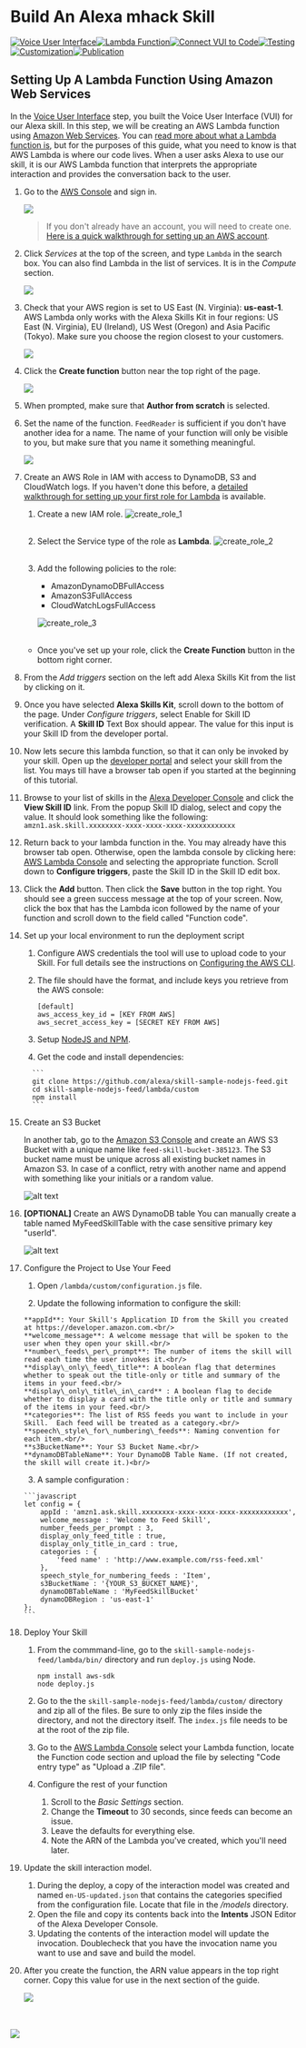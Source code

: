 # Build An Alexa mhack Skill
[![Voice User Interface](https://m.media-amazon.com/images/G/01/mobile-apps/dex/alexa/alexa-skills-kit/tutorials/navigation/1-locked._TTH_.png)](./1-voice-user-interface.md)[![Lambda Function](https://m.media-amazon.com/images/G/01/mobile-apps/dex/alexa/alexa-skills-kit/tutorials/navigation/2-on._TTH_.png)](./2-lambda-function.md)[![Connect VUI to Code](https://m.media-amazon.com/images/G/01/mobile-apps/dex/alexa/alexa-skills-kit/tutorials/navigation/3-off._TTH_.png)](./3-connect-vui-to-code.md)[![Testing](https://m.media-amazon.com/images/G/01/mobile-apps/dex/alexa/alexa-skills-kit/tutorials/navigation/4-off._TTH_.png)](./4-testing.md)[![Customization](https://m.media-amazon.com/images/G/01/mobile-apps/dex/alexa/alexa-skills-kit/tutorials/navigation/5-off._TTH_.png)](./5-customization.md)[![Publication](https://m.media-amazon.com/images/G/01/mobile-apps/dex/alexa/alexa-skills-kit/tutorials/navigation/6-off._TTH_.png)](./6-publication.md)

## Setting Up A Lambda Function Using Amazon Web Services

In the [Voice User Interface](./1-voice-user-interface.md) step, you built the Voice User Interface (VUI) for our Alexa skill. In this step, we will be creating an AWS Lambda function using [Amazon Web Services](http://aws.amazon.com).  You can [read more about what a Lambda function is](http://aws.amazon.com/lambda), but for the purposes of this guide, what you need to know is that AWS Lambda is where our code lives.  When a user asks Alexa to use our skill, it is our AWS Lambda function that interprets the appropriate interaction and provides the conversation back to the user.

1.  Go to the [AWS Console](https://console.aws.amazon.com/console/home) and sign in. 

    <a href="https://console.aws.amazon.com/console/home" target="_new"><img src="https://m.media-amazon.com/images/G/01/mobile-apps/dex/alexa/alexa-skills-kit/tutorials/general/2-1-sign-in-to-the-console._TTH_.png" /></a>

	> If you don't already have an account, you will need to create one.  [Here is a quick walkthrough for setting up an AWS account](https://github.com/alexa/alexa-cookbook/blob/master/guides/aws-security-and-setup/set-up-aws.md).

2.  Click _Services_ at the top of the screen, and type ```Lambda``` in the search box.  You can also find Lambda in the list of services.  It is in the _Compute_ section.

    <a href="https://console.aws.amazon.com/lambda/home" target="_new"><img src="https://m.media-amazon.com/images/G/01/mobile-apps/dex/alexa/alexa-skills-kit/tutorials/general/2-2-services-lambda._TTH_.png" /></a>

3.  Check that your AWS region is set to US East (N. Virginia): **us-east-1**. AWS Lambda only works with the Alexa Skills Kit in four regions: US East (N. Virginia), EU (Ireland), US West (Oregon) and Asia Pacific (Tokyo).  Make sure you choose the region closest to your customers.

	<img src="https://m.media-amazon.com/images/G/01/mobile-apps/dex/alexa/alexa-skills-kit/tutorials/general/2-3-check-region._TTH_.png"/>

4.  Click the **Create function** button near the top right of the page.

    <img src="https://m.media-amazon.com/images/G/01/mobile-apps/dex/alexa/alexa-skills-kit/tutorials/general/2-4-create-a-lambda-function._TTH_.png" />

5. When prompted, make sure that **Author from scratch** is selected.
6. Set the name of the function. ```FeedReader``` is sufficient if you don't have another idea for a name. The name of your function will only be visible to you, but make sure that you name it something meaningful.  

	<img src="https://m.media-amazon.com/images/G/01/mobile-apps/dex/alexa/alexa-skills-kit/tutorials/general/2-7-configure-your-function._TTH_.png" />  

7. Create an AWS Role in IAM with access to DynamoDB, S3 and CloudWatch logs. If you haven't done this before, a [detailed walkthrough for setting up your first role for Lambda](https://alexa.design/create-lambda-role) is available.
	1. Create a new IAM role.
	![create_role_1](https://s3.amazonaws.com/lantern-public-assets/sample-skill-nodejs-feed/aws-create-role-screenshot-1.PNG "AWS Create Role Screenshot 1")<br/><br/>
	2. Select the Service type of the role as **Lambda**.
	![create_role_2](https://s3.amazonaws.com/lantern-public-assets/sample-skill-nodejs-feed/aws-create-role-screenshot-2.PNG "AWS Create Role Screenshot 2")<br/><br/>
	
	3. Add the following policies to the role:
		- AmazonDynamoDBFullAccess
		- AmazonS3FullAccess
		- CloudWatchLogsFullAccess<br/>
		
		![create_role_3](https://s3.amazonaws.com/lantern-public-assets/sample-skill-nodejs-feed/aws-create-role-screenshot-3.PNG "AWS Create Role Screenshot 3")<br/><br/>

   * Once you've set up your role, click the **Create Function** button in the bottom right corner.

8. From the _Add triggers_ section on the left add Alexa Skills Kit from the list by clicking on it.  

9. Once you have selected **Alexa Skills Kit**, scroll down to the bottom of the page. Under _Configure triggers_, select Enable for Skill ID verification. A **Skill ID** Text Box should appear. The value for this input is your Skill ID from the developer portal.

10. Now lets secure this lambda function, so that it can only be invoked by your skill. Open up the [developer portal](https://developer.amazon.com/edw/home.html#/skills) and select your skill from the list. You mays till have a browser tab open if you started at the beginning of this tutorial.

11. Browse to your list of skills in the [Alexa Developer Console](https://developer.amazon.com/alexa/console/ask) and click the **View Skill ID** link. From the popup Skill ID dialog, select and copy the value. It should look something like the following: `amzn1.ask.skill.xxxxxxxx-xxxx-xxxx-xxxx-xxxxxxxxxxxx`

12. Return back to your lambda function in the. You may already have this browser tab open. Otherwise, open the lambda console by clicking here: [AWS Lambda Console](https://console.aws.amazon.com/lambda/home?region=us-east-1#/functions) and selecting the appropriate function. Scroll down to **Configure triggers**, paste the Skill ID in the Skill ID edit box.

13. Click the **Add** button. Then click the **Save** button in the top right. You should see a green success message at the top of your screen. Now, click the box that has the Lambda icon followed by the name of your function and scroll down to the field called "Function code".

14. Set up your local environment to run the deployment script

      1. Configure AWS credentials the tool will use to upload code to your Skill. For full details see the instructions on [Configuring the AWS CLI](https://docs.aws.amazon.com/cli/latest/userguide/cli-chap-configure.html).

      2. The file should have the format, and include keys you retrieve from the AWS console:

          ```
          [default]
          aws_access_key_id = [KEY FROM AWS]
          aws_secret_access_key = [SECRET KEY FROM AWS]
          ```

      3.	Setup [NodeJS and NPM](https://nodejs.org/en/download/).

      4.	Get the code and install dependencies:

          ```
          git clone https://github.com/alexa/skill-sample-nodejs-feed.git
          cd skill-sample-nodejs-feed/lambda/custom
          npm install
          ```

15. Create an S3 Bucket

	In another tab, go to the [Amazon S3 Console](https://s3.console.aws.amazon.com/s3/home?region=us-east-1) and create an AWS S3 Bucket with a unique name like ```feed-skill-bucket-385123```. The S3 bucket name must be unique across all existing bucket names in Amazon S3. In case of a conflict, retry with another name and append with something like your initials or a random value.

	![alt text](https://s3.amazonaws.com/lantern-public-assets/sample-skill-nodejs-feed/aws-create-s3-bucket-screenshot-1.PNG "AWS DynamoDB Screenshot")


16. **[OPTIONAL]** Create an AWS DynamoDB table
	You can manually create a table named MyFeedSkillTable with the case sensitive primary key "userId".

	![alt text](https://cloud.githubusercontent.com/assets/7671574/17307587/b80787f2-57ea-11e6-9be2-3df26e8e5947.png "AWS DynamoDB Screenshot")


17. Configure the Project to Use Your Feed

      1. Open ```/lambda/custom/configuration.js``` file.

      2. Update the following information to configure the skill:

		**appId**: Your Skill's Application ID from the Skill you created at https://developer.amazon.com.<br/>
		**welcome_message**: A welcome message that will be spoken to the user when they open your skill.<br/>
		**number\_feeds\_per\_prompt**: The number of items the skill will read each time the user invokes it.<br/>
		**display\_only\_feed\_title**: A boolean flag that determines whether to speak out the title-only or title and summary of the items in your feed.<br/>
		**display\_only\_title\_in\_card** : A boolean flag to decide whether to display a card with the title only or title and summary of the items in your feed.<br/>
		**categories**: The list of RSS feeds you want to include in your Skill.  Each feed will be treated as a category.<br/>
		**speech\_style\_for\_numbering\_feeds**: Naming convention for each item.<br/>
		**s3BucketName**: Your S3 Bucket Name.<br/>
		**dynamoDBTableName**: Your DynamoDB Table Name. (If not created, the skill will create it.)<br/>

      3. A sample configuration :

		```javascript
		let config = {
			appId : 'amzn1.ask.skill.xxxxxxxx-xxxx-xxxx-xxxx-xxxxxxxxxxxx',
			welcome_message : 'Welcome to Feed Skill',
			number_feeds_per_prompt : 3,
			display_only_feed_title : true,
			display_only_title_in_card : true,
			categories : {
				'feed name' : 'http://www.example.com/rss-feed.xml'
			},
			speech_style_for_numbering_feeds : 'Item',
			s3BucketName : '{YOUR_S3_BUCKET_NAME}',
			dynamoDBTableName : 'MyFeedSkillBucket'
			dynamoDBRegion : 'us-east-1'
		};
		```

18. Deploy Your Skill

	1. From the commmand-line, go to the `skill-sample-nodejs-feed/lambda/bin/` directory and run `deploy.js` using Node.

          ```
          npm install aws-sdk
          node deploy.js
          ```


	2. Go to the the `skill-sample-nodejs-feed/lambda/custom/` directory and zip all of the files.  Be sure to only zip the files inside the directory, and not the directory itself. The ```index.js``` file needs to be at the root of the zip file.

	3. Go to the [AWS Lambda Console](https://console.aws.amazon.com/lambda/home?region=us-east-1#/functions) select your Lambda function, locate the Function code section and upload the file by selecting "Code entry type" as "Upload a .ZIP file".

	4. Configure the rest of your function
		1. Scroll to the _Basic Settings_ section.
		2. Change the **Timeout** to 30 seconds, since feeds can become an issue.
		3. Leave the defaults for everything else.
		4. Note the ARN of the Lambda you've created, which you'll need later.

19. Update the skill interaction model.
	1. During the deploy, a copy of the interaction model was created and named `en-US-updated.json` that contains the categories specified from the configuration file. Locate that file in the _/models_ directory.
	2. Open the file and copy its contents back into the **Intents** JSON Editor of the Alexa Developer Console.
	3. Updating the contents of the interaction model will update the invocation. Doublecheck that you have the invocation name you want to use and save and build the model.

20. After you create the function, the ARN value appears in the top right corner. Copy this value for use in the next section of the guide.

    <img src="https://m.media-amazon.com/images/G/01/mobile-apps/dex/alexa/alexa-skills-kit/tutorials/quiz-game/2-12-copy-ARN._TTH_.png" />  <!--TODO: THIS IMAGE NEEDS TO BE CUSTOMIZED FOR YOUR SKILL TEMPLATE. -->

<br/><br/>
<a href="./3-connect-vui-to-code.md"><img src="https://m.media-amazon.com/images/G/01/mobile-apps/dex/alexa/alexa-skills-kit/tutorials/general/buttons/button_next_connect_vui_to_code._TTH_.png"/></a>

<img height="1" width="1" src="https://www.facebook.com/tr?id=1847448698846169&ev=PageView&noscript=1"/>

